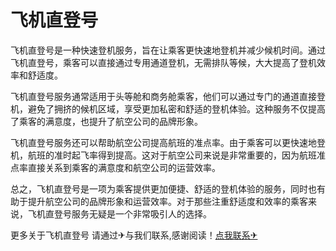 # 飞机直登号

飞机直登号是一种快速登机服务，旨在让乘客更快速地登机并减少候机时间。通过飞机直登号，乘客可以直接通过专用通道登机，无需排队等候，大大提高了登机效率和舒适度。

飞机直登号服务通常适用于头等舱和商务舱乘客，他们可以通过专门的通道直接登机，避免了拥挤的候机区域，享受更加私密和舒适的登机体验。这种服务不仅提高了乘客的满意度，也提升了航空公司的品牌形象。

飞机直登号服务还可以帮助航空公司提高航班的准点率。由于乘客可以更快速地登机，航班的准时起飞率得到提高。这对于航空公司来说是非常重要的，因为航班准点率直接关系到乘客的满意度和航空公司的运营效率。

总之，飞机直登号是一项为乘客提供更加便捷、舒适的登机体验的服务，同时也有助于提升航空公司的品牌形象和运营效率。对于那些注重舒适度和效率的乘客来说，飞机直登号服务无疑是一个非常吸引人的选择。

更多关于飞机直登号 请通过✈与我们联系,感谢阅读！[点我联系✈](https://home.G208.com)